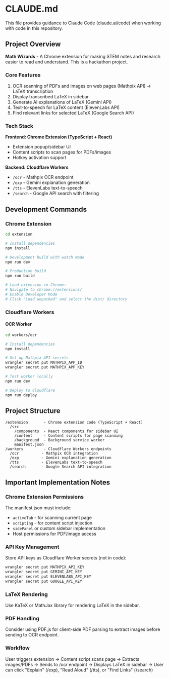 # CLAUDE.md

This file provides guidance to Claude Code (claude.ai/code) when working with code in this repository.

## Project Overview

**Math Wizards** - A Chrome extension for making STEM notes and research easier to read and understand. This is a hackathon project.

### Core Features
1. OCR scanning of PDFs and images on web pages (Mathpix API) → LaTeX transcription
2. Display transcribed LaTeX in sidebar
3. Generate AI explanations of LaTeX (Gemini API)
4. Text-to-speech for LaTeX content (ElevenLabs API)
5. Find relevant links for selected LaTeX (Google Search API)

### Tech Stack

**Frontend: Chrome Extension (TypeScript + React)**
- Extension popup/sidebar UI
- Content scripts to scan pages for PDFs/images
- Hotkey activation support

**Backend: Cloudflare Workers**
- `/ocr` - Mathpix OCR endpoint
- `/exp` - Gemini explanation generation
- `/tts` - ElevenLabs text-to-speech
- `/search` - Google API search with filtering

## Development Commands

### Chrome Extension
```bash
cd extension

# Install dependencies
npm install

# Development build with watch mode
npm run dev

# Production build
npm run build

# Load extension in Chrome:
# Navigate to chrome://extensions/
# Enable Developer Mode
# Click "Load unpacked" and select the dist/ directory
```

### Cloudflare Workers

#### OCR Worker
```bash
cd workers/ocr

# Install dependencies
npm install

# Set up Mathpix API secrets
wrangler secret put MATHPIX_APP_ID
wrangler secret put MATHPIX_APP_KEY

# Test worker locally
npm run dev

# Deploy to Cloudflare
npm run deploy
```

## Project Structure

```
/extension       - Chrome extension code (TypeScript + React)
  /src
    /components  - React components for sidebar UI
    /content     - Content scripts for page scanning
    /background  - Background service worker
    manifest.json
/workers         - Cloudflare Workers endpoints
  /ocr          - Mathpix OCR integration
  /exp          - Gemini explanation generation
  /tts          - ElevenLabs text-to-speech
  /search       - Google Search API integration
```

## Important Implementation Notes

### Chrome Extension Permissions
The manifest.json must include:
- `activeTab` - for scanning current page
- `scripting` - for content script injection
- `sidePanel` or custom sidebar implementation
- Host permissions for PDF/image access

### API Key Management
Store API keys as Cloudflare Worker secrets (not in code):
```bash
wrangler secret put MATHPIX_API_KEY
wrangler secret put GEMINI_API_KEY
wrangler secret put ELEVENLABS_API_KEY
wrangler secret put GOOGLE_API_KEY
```

### LaTeX Rendering
Use KaTeX or MathJax library for rendering LaTeX in the sidebar.

### PDF Handling
Consider using PDF.js for client-side PDF parsing to extract images before sending to OCR endpoint.

### Workflow
User triggers extension → Content script scans page → Extracts images/PDFs → Sends to /ocr endpoint → Displays LaTeX in sidebar → User can click "Explain" (/exp), "Read Aloud" (/tts), or "Find Links" (/search)
